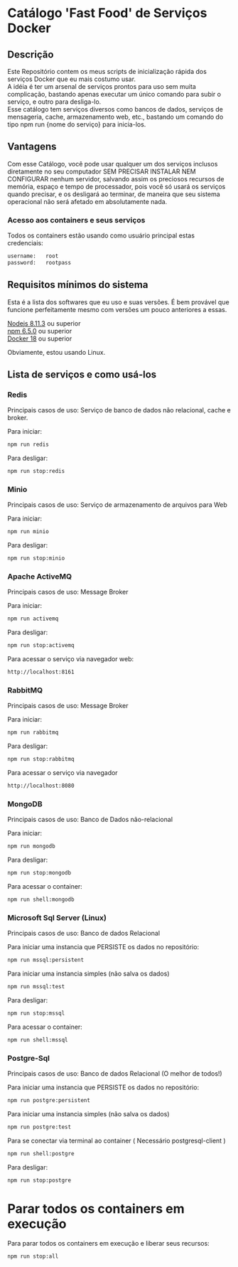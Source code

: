 # Catálogo 'Fast Food' de Serviços Docker

## Descrição
Este Repositório contem os meus scripts de inicialização rápida dos serviços Docker que eu mais costumo usar.  
A idéia é ter um arsenal de serviços prontos para uso sem muita complicação, bastando apenas executar um único comando para subir o serviço, e outro para desliga-lo.  
Esse catálogo tem serviços diversos como bancos de dados, serviços de mensageria, cache, armazenamento web, etc., bastando um comando do tipo npm run {nome do serviço} para inicia-los.  

## Vantagens
Com esse Catálogo, você pode usar qualquer um dos serviços inclusos diretamente no seu computador SEM PRECISAR INSTALAR NEM CONFIGURAR nenhum servidor, salvando assim os preciosos recursos de memória, espaço  e tempo de processador, pois você só usará os serviços quando precisar, e os desligará ao terminar, de maneira que seu sistema operacional não será afetado em absolutamente nada.

### Acesso aos containers e seus serviços
Todos os containers estão usando como usuário principal estas credenciais:
```bash
username:   root
password:   rootpass
```
## Requisitos mínimos do sistema
Esta é a lista dos softwares que eu uso e suas versões. É bem provável que funcione perfeitamente mesmo com versões um pouco anteriores a essas.

<a href="https://nodejs.org/en/">Nodejs 8.11.3</a> ou superior  
<a href="https://nodejs.org/en/">npm 6.5.0</a> ou superior  
 <a href="https://www.docker.com/get-started">Docker 18</a> ou superior

Obviamente, estou usando Linux.

## Lista de serviços e como usá-los

### Redis
Principais casos de uso: Serviço de banco de dados não relacional, cache e broker.

Para iniciar:
```bash
npm run redis
```

Para desligar:
```bash
npm run stop:redis
```

### Minio
Principais casos de uso: Serviço de armazenamento de arquivos para Web

Para iniciar:
```bash
npm run minio
```

Para desligar:
```bash
npm run stop:minio
```

### Apache ActiveMQ
Principais casos de uso: Message Broker

Para iniciar:
```bash
npm run activemq
```

Para desligar:
```bash
npm run stop:activemq
```

Para acessar o serviço via navegador web:
```bash
http://localhost:8161
```

### RabbitMQ
Principais casos de uso: Message Broker

Para iniciar:
```bash
npm run rabbitmq
```

Para desligar:
```bash
npm run stop:rabbitmq
```

Para acessar o serviço via navegador
```bash
http://localhost:8080
```

### MongoDB
Principais casos de uso: Banco de Dados não-relacional

Para iniciar:
```bash
npm run mongodb
```

Para desligar:
```bash
npm run stop:mongodb
```

Para acessar o container:
```bash
npm run shell:mongodb
```

### Microsoft Sql Server (Linux)
Principais casos de uso: Banco de dados Relacional

Para iniciar uma instancia que PERSISTE os dados no repositório:
```bash
npm run mssql:persistent
```

Para iniciar uma instancia simples (não salva os dados)
```bash
npm run mssql:test
```

Para desligar:
```bash
npm run stop:mssql
```

Para acessar o container:
```bash
npm run shell:mssql
```

### Postgre-Sql
Principais casos de uso: Banco de dados Relacional (O melhor de todos!)

Para iniciar uma instancia que PERSISTE os dados no repositório:
```bash
npm run postgre:persistent
```

Para iniciar uma instancia simples (não salva os dados)
```bash
npm run postgre:test
```

Para se conectar via terminal ao container ( Necessário postgresql-client )
```bash
npm run shell:postgre
```

Para desligar:
```bash
npm run stop:postgre
```

# Parar todos os containers em execução

Para parar todos os containers em execução e liberar seus recursos:
```
npm run stop:all
```

